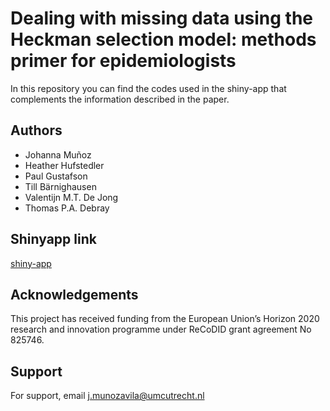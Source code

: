 
# Dealing with missing data using the Heckman selection model: methods primer for epidemiologists

In this repository you can find the codes used in the shiny-app that complements the information described in the paper.

## Authors
- Johanna Muñoz
- Heather Hufstedler
- Paul Gustafson
- Till Bärnighausen
- Valentijn M.T. De Jong
- Thomas P.A. Debray


## Shinyapp link
[shiny-app](https://johamunoz.shinyapps.io/Heckman_opinion)

## Acknowledgements
This project has received funding from the European Union’s Horizon 2020 research and innovation programme under ReCoDID grant agreement No 825746.

## Support
For support, email j.munozavila@umcutrecht.nl


